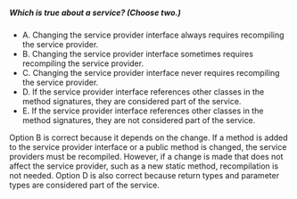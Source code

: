 ##### Which is true about a service? (Choose two.)
* A. Changing the service provider interface always requires recompiling the service provider.
* B. Changing the service provider interface sometimes requires recompiling the service provider.
* C. Changing the service provider interface never requires recompiling the service provider.
* D. If the service provider interface references other classes in the method signatures, they are considered part of the service.
* E. If the service provider interface references other classes in the method signatures, they are not considered part of the service.

Option B is correct because it depends on the change.
If a method is added to the service provider interface
or a public method is changed, the service providers must be recompiled.
However, if a change is made that does not affect the service provider,
such as a new static method, recompilation is not needed.
Option D is also correct because return types and parameter
types are considered part of the service.